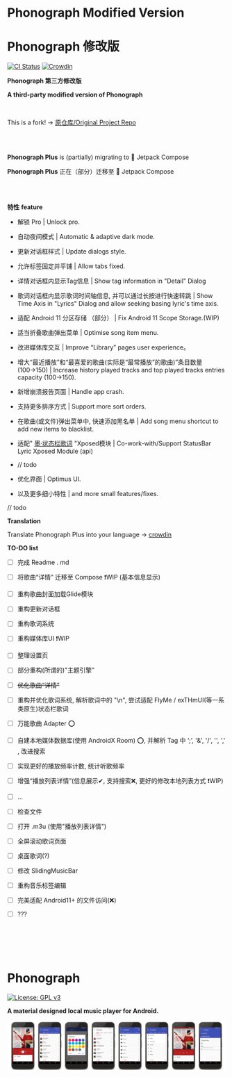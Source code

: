 # Phonograph Modified Version

# Phonograph 修改版

[<img src="https://github.com/chr56/Phonograph/workflows/ci/badge.svg" alt="CI Status">](https://github.com/chr56/Phonograph_Plus/actions/workflows/ci.yml)
[![Crowdin](https://badges.crowdin.net/phonograph-plus/localized.svg)](https://crowdin.com/project/phonograph-plus)

**Phonograph 第三方修改版**

**A third-party modified version of Phonograph**

<br/>

This is a fork! -> [原仓库/Original Project Repo](https://github.com/kabouzeid/Phonograph)

<br/>
<br/>

**Phonograph Plus** is (partially) migrating to 🚀 Jetpack Compose

**Phonograph Plus** 正在（部分）迁移至 🚀 Jetpack Compose

<br/>
<br/>

**特性**
**feature**

* 解锁 Pro | Unlock pro.

* 自动夜间模式 | Automatic & adaptive dark mode.

* 更新对话框样式 | Update dialogs style.

* 允许标签固定并平铺 | Allow tabs fixed.

* 详情对话框内显示Tag信息 | Show tag information in "Detail" Dialog

* 歌词对话框内显示歌词时间轴信息, 并可以通过长按进行快速转跳 | Show Time Axis in "Lyrics" Dialog and allow seeking basing
  lyric's time axis.

* 适配 Android 11 分区存储 （部分） | Fix Android 11 Scope Storage.(WIP)

* 适当折叠歌曲弹出菜单 | Optimise song item menu.

* 改进媒体库交互 | Improve “Library” pages user experience。

* 增大“最近播放”和“最喜爱的歌曲(实际是“最常播放”的歌曲)”条目数量(100→150) | Increase history played tracks and top played
  tracks entries capacity (100->150).

* 新增崩溃报告页面 | Handle app crash.

* 支持更多排序方式 | Support more sort orders.

* 在歌曲(或文件)弹出菜单中, 快速添加黑名单 | Add song menu shortcut to add new items to blacklist.

* 适配" [墨·状态栏歌词](https://github.com/577fkj/StatusBarLyric) "Xposed模块 | Co-work-with/Support
  StatusBar Lyric Xposed Module (api)

* // todo

* 优化界面 | Optimus UI.

* 以及更多细小特性 | and more small features/fixes.

// todo


**Translation**

Translate Phonograph Plus into your language -> [crowdin](https://crowdin.com/project/phonograph-plus)


**TO-DO list**

- [ ] 完成 Readme . md
  
- [ ] 将歌曲“详情” 迁移至 Compose ❗WIP (基本信息显示)
  
- [ ] 重构歌曲封面加载Glide模块
  
- [ ] 重构更新对话框
  
- [ ] 重构歌词系统
  
- [ ] 重构媒体库UI ❗WIP

- [ ] 整理设置页

- [ ] 部分重构(所谓的)"主题引擎"

- [ ] <del>优化歌曲“详情”</del>

- [ ] 重构并优化歌词系统, 解析歌词中的 "\n", 尝试适配 FlyMe / exTHmUI(等一系类原生)状态栏歌词

- [ ] 万能歌曲 Adapter ⭕

- [ ] 自建本地媒体数据库(使用 AndroidX Room) ⭕, 并解析 Tag 中 ‘;’, '&', '/', '\', ',' , 改进搜索

- [ ] 实现更好的播放频率计数, 统计听歌频率

- [ ] 增强“播放列表详情”(信息展示✔, 支持搜索❌, 更好的修改本地列表方式 ❗WIP)

- [ ]  ...

- [ ] 检查文件

- [ ] 打开 .m3u (使用"播放列表详情")

- [ ] 全屏滚动歌词页面

- [ ] 桌面歌词(?)

- [ ] 修改 SlidingMusicBar

- [ ] 重构音乐标签编辑

- [ ] 完美适配 Android11+ 的文件访问(❌)

- [ ] ???

<br/>
<br/>
<br/>
<br/>

# Phonograph

[![License: GPL v3](https://img.shields.io/badge/License-GPL%20v3-blue.svg)](https://github.com/chr56/Phonograph_Plus/blob/release/LICENSE.txt)

**A material designed local music player for Android.**

![Screenshots](./art/art.jpg?raw=true)

